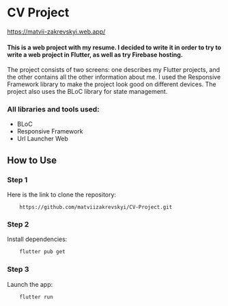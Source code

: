 # CV Project

<https://matvii-zakrevskyi.web.app/>

#### This is a web project with my resume. I decided to write it in order to try to write a web project in Flutter, as well as try Firebase hosting.

The project consists of two screens: one describes my Flutter projects, and the other contains all the other information about me.
I used the Responsive Framework library to make the project look good on different devices. The project also uses the BLoC library for state management.

### All libraries and tools used:

* BLoC
* Responsive Framework
* Url Launcher Web

## How to Use

### Step 1

Here is the link to clone the repository:

```
    https://github.com/matviizakrevskyi/CV-Project.git
```

### Step 2

Install dependencies:

```sh
    flutter pub get
```

### Step 3

Launch the app:

```sh
    flutter run
```